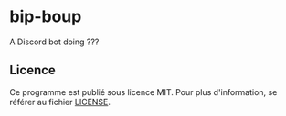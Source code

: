 # bip-boup
A Discord bot doing ???

## Licence

Ce programme est publié sous licence MIT. Pour plus d'information, se référer au fichier [LICENSE](/LICENSE).
